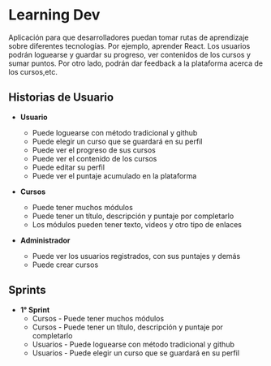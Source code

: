 
# Learning Dev
Aplicación para que desarrolladores puedan tomar rutas de aprendizaje sobre diferentes tecnologías. Por ejemplo, aprender React. 
Los usuarios podrán loguearse y guardar su progreso, ver contenidos de los cursos y sumar puntos. Por otro lado, podrán dar feedback a la plataforma acerca de los cursos,etc.                                                                                                                                                                                         
## Historias de Usuario

- **Usuario**
    - Puede loguearse con método tradicional y github
    - Puede elegir un curso que se guardará en su perfil
    - Puede ver el progreso de sus cursos
    - Puede ver el contenido de los cursos
    - Puede editar su perfil
    - Puede ver el puntaje acumulado en la plataforma

- **Cursos**
    - Puede tener muchos módulos
    - Puede tener un título, descripción y puntaje por completarlo
    - Los módulos pueden tener texto, videos y otro tipo de enlaces

- **Administrador**
    - Puede ver los usuarios registrados, con sus puntajes y demás
    - Puede crear cursos

## Sprints

- **1° Sprint**
    - Cursos - Puede tener muchos módulos
    - Cursos - Puede tener un título, descripción y puntaje por completarlo
    - Usuarios - Puede loguearse con método tradicional y github
    - Usuarios - Puede elegir un curso que se guardará en su perfil
